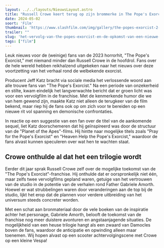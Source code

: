 ```yaml
---
layout: ../../layouts/NieuwsLayout.astro
title: "Russell Crowe keert terug op zijn brommerke in The Pope's Exorcist sequel"
date: 2024-05-02
soort: 'Film'
thumbnail: 'https://www.slashfilm.com/img/gallery/the-popes-exorcist-2-will-bring-back-russell-crowe-for-more-demon-hunting-and-scooting-hopefully/intro-1714656331.jpg'
trailer: ""
slug: 'het-vervolg-van-the-popes-exorcist-en-de-opkomst-van-een-nieuwe-franchise'
tags: ["film"]
---
```


Leuk nieuws voor de (weinige) fans van de 2023 horrorhit, "The Pope's Exorcist," met niemand minder dan Russell Crowe in de hoofdrol. Fans over de hele wereld hebben reikhalzend uitgekeken naar het nieuws over deze voortzetting van het verhaal rond de welbekende exorcist.

Producent Jeff Katz bracht via sociale media het verlossende woord aan alle trouwe fans van "The Pope's Exorcist." Na een periode van onzekerheid en stilte, kwam eindelijk het langverwachte bericht dat er groen licht was voor een vervolgfilm in de franchise. Met de kenmerkende humor die we van hem gewend zijn, maakte Katz niet alleen de terugkeer van de film bekend, maar riep hij de fans ook op om zich voor te bereiden op een nieuwe rit vol spanning en demonische confrontaties.

In reactie op een suggestie van een fan over de titel van de aankomende sequel, liet Katz doorschemeren dat hij geïnspireerd was door de structuur van de "Planet of the Apes"-films. Hij hintte naar mogelijke titels zoals "Pray for the Pope's Exorcist" en "Heaven Help the Pope's Exorcist," waardoor de fans alvast kunnen speculeren over wat hen te wachten staat.

## Crowe onthulde al dat het een trilogie wordt

Eerder dit jaar sprak Russell Crowe zelf over de mogelijke toekomst van de "The Pope's Exorcist"-franchise. Hij onthulde dat er oorspronkelijk niet één, maar zelfs twee vervolgfilms gepland waren, getuige van het vertrouwen van de studio in de potentie van de verhalen rond Father Gabriele Amorth. Hoewel er wat strubbelingen waren door veranderingen aan de top bij de studio, lijkt het erop dat de plannen voor verdere uitbreiding van het universum steeds concreter worden.

Met een schat aan bronmateriaal door de vele boeken van de inspiratie achter het personage, Gabriele Amorth, belooft de toekomst van de franchise nog meer duistere avonturen en angstaanjagende situaties. De mogelijkheid van een heuse trilogie hangt als een zwaard van Damocles boven de fans, waardoor de anticipatie en opwinding alleen maar toenemen. Wij hopen alvast op een scooter achtervolgingscene met Crowe op een kleine Vespa!